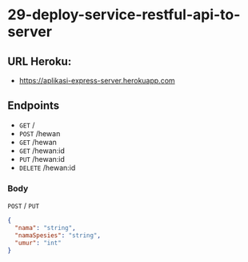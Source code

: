 # 29-deploy-service-restful-api-to-server

## URL Heroku:

- https://aplikasi-express-server.herokuapp.com

## Endpoints

- `GET` /
- `POST` /hewan
- `GET` /hewan
- `GET` /hewan:id
- `PUT` /hewan:id
- `DELETE` /hewan:id

### Body

`POST` / `PUT`

```json
{
  "nama": "string",
  "namaSpesies": "string",
  "umur": "int"
}
```